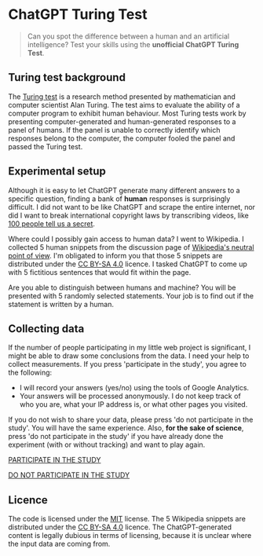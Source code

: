# ChatGPT Turing Test
> Can you spot the difference between a human and an artificial intelligence? Test your skills using the **unofficial ChatGPT Turing Test**.

## Turing test background
The [Turing test](https://en.wikipedia.org/wiki/Turing_test) is a research method presented by mathematician and computer scientist Alan Turing. The test aims to evaluate the ability of a computer program to exhibit human behaviour. Most Turing tests work by presenting computer-generated and human-generated responses to a panel of humans. If the panel is unable to correctly identify which responses belong to the computer, the computer fooled the panel and passed the Turing test.

## Experimental setup
Although it is easy to let ChatGPT generate many different answers to a specific question, finding a bank of **human** responses is surprisingly difficult. I did not want to be like ChatGPT and scrape the entire internet, nor did I want to break international copyright laws by transcribing videos, like [100 people tell us a secret](https://www.youtube.com/watch?v=kRW3Y-rgaOs).

Where could I possibly gain access to human data? I went to Wikipedia. I collected 5 human snippets from the discussion page of [Wikipedia's neutral point of view](https://en.wikipedia.org/wiki/Wikipedia_talk:Neutral_point_of_view). I'm obligated to inform you that those 5 snippets are distributed under the [CC BY-SA 4.0](https://creativecommons.org/licenses/by-sa/4.0/) licence. I tasked ChatGPT to come up with 5 fictitious sentences that would fit within the page.

Are you able to distinguish between humans and machine? You will be presented with 5 randomly selected statements. Your job is to find out if the statement is written by a human.

## Collecting data
If the number of people participating in my little web project is significant, I might be able to draw some conclusions from the data. I need your help to collect measurements. If you press 'participate in the study', you agree to the following:
- I will record your answers (yes/no) using the tools of Google Analytics.
- Your answers will be processed anonymously. I do not keep track of who you are, what your IP address is, or what other pages you visited.

If you do not wish to share your data, please press 'do not participate in the study'. You will have the same experience. Also, **for the sake of science**, press 'do not participate in the study' if you have already done the experiment (with or without tracking) and want to play again.

[PARTICIPATE IN THE STUDY](https://stach.fun/chatgpt/tracking/)

[DO NOT PARTICIPATE IN THE STUDY](https://stach.fun/chatgpt/no-tracking/)

## Licence
The code is licensed under the [MIT](LICENSE) license. The 5 Wikipedia snippets are distributed under the [CC BY-SA 4.0](https://creativecommons.org/licenses/by-sa/4.0/) licence. The ChatGPT-generated content is legally dubious in terms of licensing, because it is unclear where the input data are coming from.
